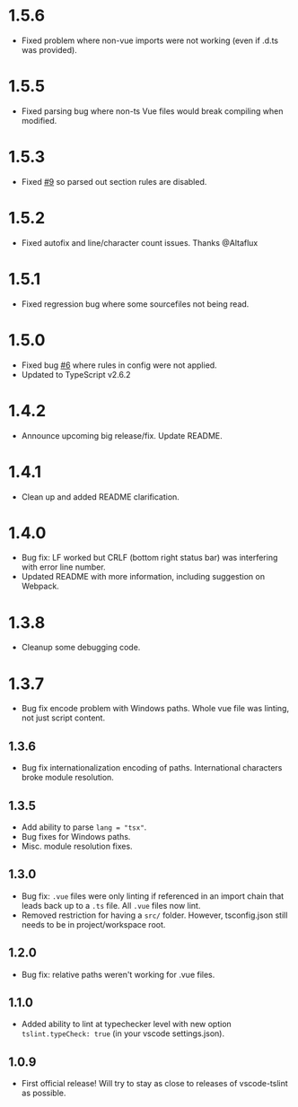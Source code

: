 # 1.5.6
- Fixed problem where non-vue imports were not working (even if .d.ts was provided).

# 1.5.5
- Fixed parsing bug where non-ts Vue files would break compiling when modified.

# 1.5.3
- Fixed [#9](https://github.com/prograhammer/vscode-tslint-vue/issues/9) so parsed out section rules are disabled.

# 1.5.2
- Fixed autofix and line/character count issues. Thanks @Altaflux

# 1.5.1
- Fixed regression bug where some sourcefiles not being read.

# 1.5.0
- Fixed bug [#6](https://github.com/prograhammer/vscode-tslint-vue/issues/6) where rules in config were not applied.
- Updated to TypeScript v2.6.2

# 1.4.2
- Announce upcoming big release/fix. Update README.

# 1.4.1
- Clean up and added README clarification.

# 1.4.0
- Bug fix: LF worked but CRLF (bottom right status bar) was interfering with error line number.
- Updated README with more information, including suggestion on Webpack.

# 1.3.8
- Cleanup some debugging code.

# 1.3.7
- Bug fix encode problem with Windows paths. Whole vue file was linting, not just script content.

## 1.3.6
- Bug fix internationalization encoding of paths. International characters broke module resolution.

## 1.3.5
- Add ability to parse `lang = "tsx"`.
- Bug fixes for Windows paths.
- Misc. module resolution fixes.

## 1.3.0
- Bug fix: `.vue` files were only linting if referenced in an import chain that leads back up to a `.ts` file. All `.vue` files now lint.
- Removed restriction for having a `src/` folder. However, tsconfig.json still needs to be in project/workspace root.

## 1.2.0
- Bug fix: relative paths weren't working for .vue files.

## 1.1.0
- Added ability to lint at typechecker level with new option `tslint.typeCheck: true` (in your vscode settings.json).

## 1.0.9
- First official release! Will try to stay as close to releases of vscode-tslint as possible.
